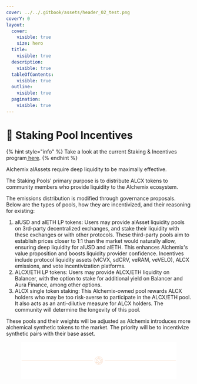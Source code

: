 ```yaml
---
cover: ../../.gitbook/assets/header_02_test.png
coverY: 0
layout:
  cover:
    visible: true
    size: hero
  title:
    visible: true
  description:
    visible: true
  tableOfContents:
    visible: true
  outline:
    visible: true
  pagination:
    visible: true
---
```


# 🌱 Staking Pool Incentives

{% hint style="info" %}
Take a look at the current Staking & Incentives program[ here](https://alchemix-stats.com/earn).
{% endhint %}

Alchemix alAssets require deep liquidity to be maximally effective.

The Staking Pools' primary purpose is to distribute ALCX tokens to community members who provide liquidity to the Alchemix ecosystem.

The emissions distribution is modified through governance proposals. Below are the types of pools, how they are incentivized, and their reasoning for existing:

1. alUSD and alETH LP tokens: Users may provide alAsset liquidity pools on 3rd-party decentralized exchanges, and stake their liquidity with these exchanges or with other protocols. These third-party pools aim to establish prices closer to 1:1 than the market would naturally allow, ensuring deep liquidity for alUSD and alETH. This enhances Alchemix's value proposition and boosts liquidity provider confidence. Incentives include protocol liquidity assets (vlCVX, sdCRV, veRAM, veVELO), ALCX emissions, and vote incentivization platforms.
2. ALCX/ETH LP tokens: Users may provide ALCX/ETH liquidity on Balancer, with the option to stake for additional yield on Balancer and Aura Finance, among other options.
3. ALCX single token staking: This Alchemix-owned pool rewards ALCX holders who may be too risk-averse to participate in the ALCX/ETH pool. It also acts as an anti-dilutive measure for ALCX holders. The community will determine the longevity of this pool.

These pools and their weights will be adjusted as Alchemix introduces more alchemical synthetic tokens to the market. The priority will be to incentivize synthetic pairs with their base asset.

<figure><img src="../../.gitbook/assets/header_02_test.png" alt=""><figcaption></figcaption></figure>
